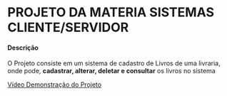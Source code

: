 # PROJETO DA MATERIA SISTEMAS CLIENTE/SERVIDOR

#### Descrição

O Projeto consiste em um sistema de cadastro de Livros de uma livraria, onde pode, **cadastrar, alterar, deletar e consultar** os livros no sistema

[Vídeo Demonstração do Projeto](https://www.youtube.com/watch?v=4FgFr5m7E4w "Vídeo Demonstração do Projeto")
